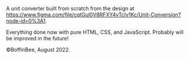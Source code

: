 A unit converter built from scratch from the design at https://www.figma.com/file/cqtGul0V8RFXY4vTcIv1Kc/Unit-Conversion?node-id=0%3A1.

Everything done now with pure HTML, CSS, and JavaScript.
Probably will be improved in the future!

©️BoffinBee, August 2022.